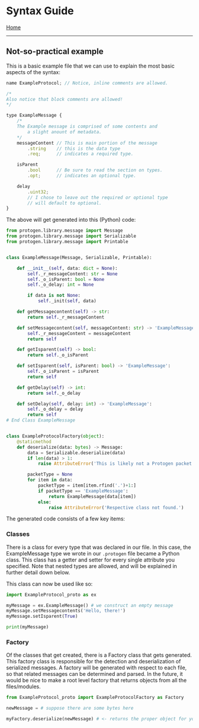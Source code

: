 # Syntax Guide

[Home](README.md)

---

## Not-so-practical example

This is a basic example file that we can use to explain the most basic aspects of the syntax:

```javascript
name ExampleProtocol; // Notice, inline comments are allowed.

/*
Also notice that block comments are allowed!
*/

type ExampleMessage {
    /*
    The Example message is comprised of some contents and
        a slight anount of metadata.
    */
    messageContent // This is main portion of the message
        .string    // this is the data type
        .req;      // indicates a required type.

    isParent
        .bool      // Be sure to read the section on types.
        .opt;      // indicates an optional type.

    delay
        .uint32;
        // I chose to leave out the required or optional type
        // will default to optional.
}
```

The above will get generated into this (Python) code:

```python
from protogen.library.message import Message
from protogen.library.message import Serializable
from protogen.library.message import Printable


class ExampleMessage(Message, Serializable, Printable):

    def __init__(self, data: dict = None):
        self._r_messageContent: str = None
        self._o_isParent: bool = None
        self._o_delay: int = None

        if data is not None:
            self._init(self, data)

    def getMessagecontent(self) -> str:
        return self._r_messageContent

    def setMessagecontent(self, messageContent: str) -> 'ExampleMessage':
        self._r_messageContent = messageContent
        return self

    def getIsparent(self) -> bool:
        return self._o_isParent

    def setIsparent(self, isParent: bool) -> 'ExampleMessage':
        self._o_isParent = isParent
        return self

    def getDelay(self) -> int:
        return self._o_delay

    def setDelay(self, delay: int) -> 'ExampleMessage':
        self._o_delay = delay
        return self
# End Class ExampleMessage


class ExampleProtocolFactory(object):
    @staticmethod
    def deserialize(data: bytes) -> Message:
        data = Serializable.deserialize(data)
        if len(data) > 1:
            raise AttributeError('This is likely not a Protogen packet.')

        packetType = None
        for item in data:
            packetType = item[item.rfind('.')+1:]
            if packetType == 'ExampleMessage':
                return ExampleMessage(data[item])
            else:
                raise AttributeError('Respective class not found.')
```

The generated code consists of a few key items:

### Classes

There is a class for every type that was declared in our file. In this case, the ExampleMessage type we wrote in our `.protogen` file became a Python class. This class has a getter and setter for every single attribute you specified. Note that nested types are allowed, and will be explained in further detail down below.

This class can now be used like so:

```python
import ExampleProtocol_proto as ex

myMessage = ex.ExampleMessage() # we construct an empty message
myMessage.setMessagecontents('Hello, there!')
myMessage.setIsparent(True)

print(myMessage)
```

### Factory

Of the classes that get created, there is a Factory class that gets generated. This factory class is responsible for the detection and deserialization of serialized messages. A factory will be generated with respect to each file, so that related messages can be determined and parsed. In the future, it would be nice to make a root level factory that returns objects from all the files/modules.

```python
from ExampleProtocol_proto import ExampleProtocolFactory as Factory

newMessage = # suppose there are some bytes here

myFactory.deserialize(newMessage) # <- returns the proper object for you, automatically.
```